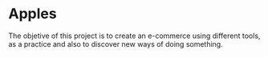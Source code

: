 # Apples
The objetive of this project is to create an e-commerce using different tools, as a practice and also to discover new ways of doing something.

